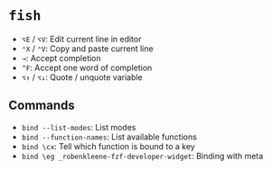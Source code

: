 # `fish`

- `⌥E` / `⌥V`: Edit current line in editor
- `⌃X` / `⌃V`: Copy and paste current line
- `→`: Accept completion
- `^F`: Accept one word of completion
- `⌥↑` / `⌥↓`: Quote / unquote variable

## Commands

- `bind --list-modes`: List modes
- `bind --function-names`: List available functions
- `bind \cx`: Tell which function is bound to a key
- `bind \eg _robenkleene-fzf-developer-widget`: Binding with meta
